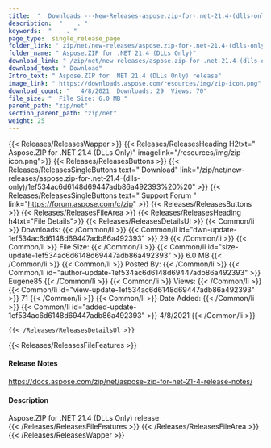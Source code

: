 ```yaml
---
title:  "  Downloads ---New-Releases-aspose.zip-for-.net-21.4-(dlls-only) . " 
description:  "    . " 
keywords:  "    . " 
page_type:  single_release_page
folder_link: " zip/net/new-releases/aspose.zip-for-.net-21.4-(dlls-only)/"
folder_name: " Aspose.ZIP for .NET 21.4 (DLLs Only)"
download_link: " /zip/net/new-releases/aspose.zip-for-.net-21.4-(dlls-only)/1ef534ac6d6148d69447adb86a492393"
download_text: " Download"
Intro_text: " Aspose.ZIP for .NET 21.4 (DLLs Only) release"
image_link: " https://downloads.aspose.com/resources/img/zip-icon.png"
download_count: "   4/8/2021  Downloads: 29  Views: 70"
file_size: "  File Size: 6.0 MB "
parent_path: "zip/net"
section_parent_path: "zip/net"
weight: 25 
---
```


{{< Releases/ReleasesWapper >}}
  {{< Releases/ReleasesHeading H2txt=" Aspose.ZIP for .NET 21.4 (DLLs Only)" imagelink="/resources/img/zip-icon.png">}}
  {{< Releases/ReleasesButtons >}}
    {{< Releases/ReleasesSingleButtons text=" Download" link="/zip/net/new-releases/aspose.zip-for-.net-21.4-(dlls-only)/1ef534ac6d6148d69447adb86a492393%20%20" >}}
    {{< Releases/ReleasesSingleButtons text=" Support Forum " link="https://forum.aspose.com/c/zip" >}}
  {{< Releases/ReleasesButtons >}}
  {{< Releases/ReleasesFileArea >}}
    {{< Releases/ReleasesHeading h4txt="File Details">}}
    {{< Releases/ReleasesDetailsUl >}}
            {{< Common/li  >}} Downloads: {{< /Common/li >}} 
      {{< Common/li id="dwn-update-1ef534ac6d6148d69447adb86a492393" >}} 29 {{< /Common/li >}} 
      {{< Common/li  >}} File Size: {{< /Common/li >}} 
      {{< Common/li id="size-update-1ef534ac6d6148d69447adb86a492393" >}} 6.0 MB {{< /Common/li >}} 
      {{< Common/li  >}} Posted By: {{< /Common/li >}} 
      {{< Common/li id="author-update-1ef534ac6d6148d69447adb86a492393" >}} Eugene85 {{< /Common/li >}} 
      {{< Common/li  >}} Views: {{< /Common/li >}} 
      {{< Common/li id="view-update-1ef534ac6d6148d69447adb86a492393" >}} 71 {{< /Common/li >}} 
      {{< Common/li  >}} Date Added: {{< /Common/li >}} 
      {{< Common/li id="added-update-1ef534ac6d6148d69447adb86a492393" >}} 4/8/2021 {{< /Common/li >}} 

    {{< /Releases/ReleasesDetailsUl >}}

  {{< Releases/ReleasesFileFeatures >}}
      <h4>Release Notes</h4><div><a href="https://docs.aspose.com/zip/net/aspose-zip-for-net-21-4-release-notes/">https://docs.aspose.com/zip/net/aspose-zip-for-net-21-4-release-notes/</a></div><h4>Description</h4><div class="HTMLDescription">Aspose.ZIP for .NET 21.4 (DLLs Only) release</div>
  {{< /Releases/ReleasesFileFeatures >}}
 {{< /Releases/ReleasesFileArea >}}
{{< /Releases/ReleasesWapper >}}


